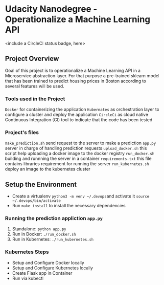 # Udacity Nanodegree - Operationalize a Machine Learning API

<include a CircleCI status badge, here>

## Project Overview

Goal of this project is to operationalize a Machine Learning API in a Microservice abstraction layer. For that purpose a pre-trained sklearn model that has been trained to predict housing prices in Boston according to several features will be used.

### Tools used in the Project 
`Docker` for containerizing the application 
`Kubernates` as orchestration layer to configure a cluster and deploy the application 
`CircleCi` as cloud native Continuous Integration (CI) tool to indicate that the code has been tested

### Project's files
`make_prediction.sh` send request to the server to make a prediction 
`app.py` server in charge of handling prediction requests 
`upload_docker.sh` this script help uploading a docker image to the docker registry 
`run_docker.sh` building and runnning the server in a container 
`requirements.txt` this file contains libraries requirement for running the server 
`run_kubernetes.sh` deploy an image to the kubernetes cluster


## Setup the Environment

* Create a virtualenv `python3 -m venv ~/.devops`and activate it `source ~/.devops/bin/activate`
* Run `make install` to install the necessary dependencies

### Running the prediction appliction `app.py`

1. Standalone:  `python app.py`
2. Run in Docker:  `./run_docker.sh`
3. Run in Kubernetes:  `./run_kubernetes.sh`

### Kubernetes Steps

* Setup and Configure Docker locally
* Setup and Configure Kubernetes locally
* Create Flask app in Container
* Run via kubectl

